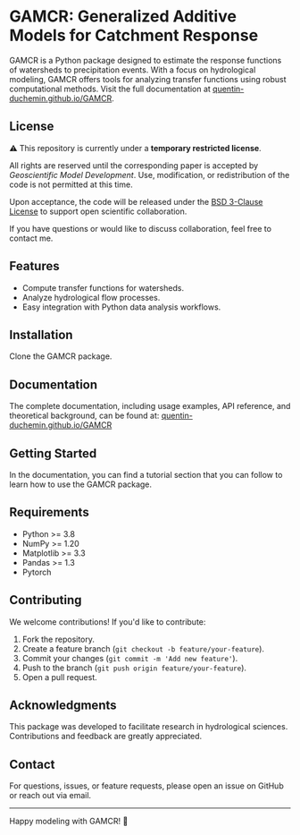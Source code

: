 # GAMCR: Generalized Additive Models for Catchment Response

GAMCR is a Python package designed to estimate the response functions of watersheds to precipitation events. With a focus on hydrological modeling, GAMCR offers tools for analyzing transfer functions using robust computational methods. Visit the full documentation at [quentin-duchemin.github.io/GAMCR](https://quentin-duchemin.github.io/GAMCR/).

## License
⚠️ This repository is currently under a **temporary restricted license**.

All rights are reserved until the corresponding paper is accepted by *Geoscientific Model Development*. Use, modification, or redistribution of the code is not permitted at this time.

Upon acceptance, the code will be released under the [BSD 3-Clause License](https://opensource.org/licenses/BSD-3-Clause) to support open scientific collaboration.

If you have questions or would like to discuss collaboration, feel free to contact me.

## Features
- Compute transfer functions for watersheds.
- Analyze hydrological flow processes.
- Easy integration with Python data analysis workflows.

## Installation
Clone the GAMCR package.

## Documentation
The complete documentation, including usage examples, API reference, and theoretical background, can be found at:
[quentin-duchemin.github.io/GAMCR](https://quentin-duchemin.github.io/GAMCR/)

## Getting Started
In the documentation, you can find a tutorial section that you can follow to learn how to use the GAMCR package.

## Requirements
- Python >= 3.8
- NumPy >= 1.20
- Matplotlib >= 3.3
- Pandas >= 1.3
- Pytorch

## Contributing
We welcome contributions! If you'd like to contribute:
1. Fork the repository.
2. Create a feature branch (`git checkout -b feature/your-feature`).
3. Commit your changes (`git commit -m 'Add new feature'`).
4. Push to the branch (`git push origin feature/your-feature`).
5. Open a pull request.

## Acknowledgments
This package was developed to facilitate research in hydrological sciences. Contributions and feedback are greatly appreciated.

## Contact
For questions, issues, or feature requests, please open an issue on GitHub or reach out via email.

---

Happy modeling with GAMCR! 🌊

